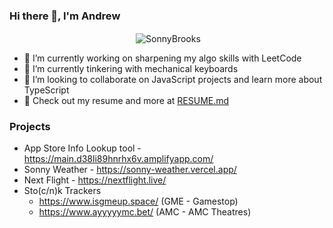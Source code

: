 ### Hi there 👋, I'm Andrew


<p align="center">&nbsp;<img align="center" src="https://github-readme-stats.vercel.app/api?username=SonnyBrooks&theme=algolia&show_icons=true" alt="SonnyBrooks"/></p>


- 🔭 I’m currently working on sharpening my algo skills with LeetCode
- 🌱 I’m currently tinkering with mechanical keyboards
- 👯 I’m looking to collaborate on JavaScript projects and learn more about TypeScript
- 👀 Check out my resume and more at [RESUME.md](https://github.com/SonnyBrooks/RESUME.md)

### Projects
* App Store Info Lookup tool - https://main.d38li89hnrhx6v.amplifyapp.com/
* Sonny Weather - https://sonny-weather.vercel.app/
* Next Flight - https://nextflight.live/
* Sto(c/n)k Trackers
  * https://www.isgmeup.space/ (GME - Gamestop)
  * https://www.ayyyyymc.bet/ (AMC - AMC Theatres)
